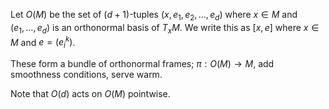 Let $O(M)$ be the set of $(d+1)$-tuples $(x, e_1,e_2,\dots, e_d)$ where $x\in M$ and $(e_1,\dots, e_d)$ is an orthonormal basis of $T_xM$. We write this as $[x,e]$ where $x\in M$ and $e = (e^k_i)$.

These form a bundle of orthonormal frames; $\pi:O(M)\to M$, add smoothness conditions, serve warm.

Note that $O(d)$ acts on $O(M)$ pointwise.